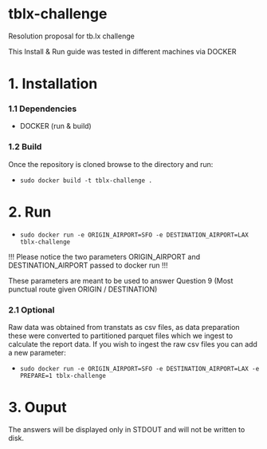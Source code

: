 # tblx-challenge
Resolution proposal for tb.lx challenge

This Install & Run guide was tested in different machines via DOCKER

# 1. Installation

  ### 1.1 Dependencies
   - DOCKER (run & build)
  
  ### 1.2 Build
  Once the repository is cloned browse to the directory and run:

  - ```sudo docker build -t tblx-challenge .```

 # 2. Run
 
  - ```sudo docker run -e ORIGIN_AIRPORT=SFO -e DESTINATION_AIRPORT=LAX tblx-challenge```
  
  !!! Please notice the two parameters ORIGIN_AIRPORT and DESTINATION_AIRPORT passed to docker run !!!
  
  These parameters are meant to be used to answer Question 9 (Most punctual route given ORIGIN / DESTINATION)
  
  ### 2.1 Optional
  Raw data was obtained from transtats as csv files, as data preparation these were converted to partitioned parquet files which we ingest to calculate the report data.
  If you wish to ingest the raw csv files you can add a new parameter:
  - ```sudo docker run -e ORIGIN_AIRPORT=SFO -e DESTINATION_AIRPORT=LAX -e PREPARE=1 tblx-challenge```
  
# 3. Ouput
  The answers will be displayed only in STDOUT and will not be written to disk.
  


